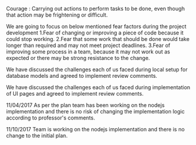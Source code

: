 Courage : Carrying out actions to perform tasks to be done, even though that action may be frightening or difficult.

We are going to focus on below mentioned fear factors during the project development 
1.Fear of changing or improving a piece of code because it could stop working.
2.Fear that some work that should be done would take longer than required and may not meet project deadlines.
3.Fear of improving some process in a team, because it may not work out as expected or there may be strong resistance to the change.

We have discussed the challenges each of us faced during local setup for database models and agreed to implement review comments. 

We have discussed the challenges each of us faced during implementation of UI pages and agreed to implement review comments. 

11/04/2017
As per the plan team has been working on the nodejs implementation and there is no risk of changing the implementation logic according to professor's comments.

11/10/2017
Team is working on the nodejs implementation and there is no change to the initial plan.
